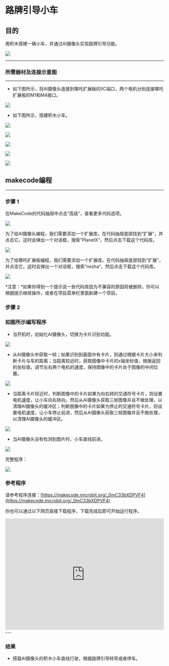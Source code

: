 # 路牌引导小车

## 目的
用积木搭建一辆小车，并通过AI摄像头实现路牌引导功能。

![](./images/05035_01.png)



---

### 所需器材及连接示意图
---

- 如下图所示，将AI摄像头连接到哪吒扩展板的IIC端口，两个电机分别连接哪吒扩展板的M1和M4接口。


![](./images/05035_09_01.png)

- 如下图所示，搭建积木小车。

![](./images/05035_07_01.png)

![](./images/05035_09_02.png)

![](./images/05035_09_03.png)

![](./images/05035_09_04.png)

![](./images/05035_09_05.png)







## makecode编程
---

### 步骤 1
在MakeCode的代码抽屉中点击“高级”，查看更多代码选项。

![](./images/05001_04.png)

为了给AI摄像头编程，我们需要添加一个扩展库。在代码抽屉底部找到“扩展”，并点击它。这时会弹出一个对话框，搜索”PlanetX“，然后点击下载这个代码库。

![](./images/05001_05.png)


为了给哪吒扩展板编程，我们需要添加一个扩展库。在代码抽屉底部找到“扩展”，并点击它。这时会弹出一个对话框，搜索”nezha“，然后点击下载这个代码库。

![](./images/05035_09_06.png)

*注意：*如果你得到一个提示说一些代码库因为不兼容的原因将被删除，你可以根据提示继续操作，或者在项目菜单栏里面新建一个项目。


### 步骤 2

### 如图所示编写程序

- 当开机时，初始化AI摄像头，切换为卡片识别功能。

![](./images/05035_09_07.png)

- 从AI摄像头中获取一帧；如果识别到画面中有卡片，则通过根据卡片大小来判断卡片与车的距离；当距离较远时，获取图像中卡片的x轴坐标值，根据返回的坐标值，调节左右两个电机的速度，保持图像中的卡片处于图像的中间位置。

![](./images/05035_09_08.png)

- 当距离卡片较近时，判断图像中的卡片如果为向右转的交通符号卡片，则设置电机速度，让小车向右转向，然后从AI摄像头获取三帧图像并且不做处理，以清理AI摄像头的缓冲区；判断图像中的卡片如果为停止的交通符号卡片，则设置电机速度，让小车停止前进，然后从AI摄像头获取三帧图像并且不做处理，以清理AI摄像头的缓冲区。

![](./images/05035_09_09.png)

- 当AI摄像头没有检测到图片时，小车直线前进。

![](./images/05035_09_10.png)

完整程序：


![](./images/05035_09_11.png)


### 参考程序
请参考程序连接：[https://makecode.microbit.org/_0mC33bXDPVF4](https://makecode.microbit.org/_0mC33bXDPVF4)

你也可以通过以下网页直接下载程序，下载完成后即可开始运行程序。

<div style="position:relative;height:0;padding-bottom:70%;overflow:hidden;"><iframe style="position:absolute;top:0;left:0;width:100%;height:100%;" src="https://makecode.microbit.org/#pub:_0mC33bXDPVF4" frameborder="0" sandbox="allow-popups allow-forms allow-scripts allow-same-origin"></iframe></div>  
---

### 结果
- 搭载AI摄像头的积木小车直线行驶，根据路牌引导转弯或者停车。

